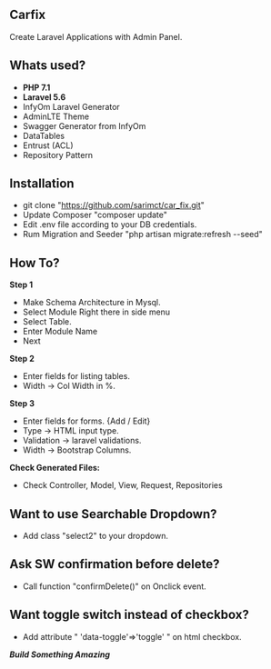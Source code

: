 ## Carfix

Create Laravel Applications with Admin Panel.
## Whats used?

- **PHP 7.1** 
- **Laravel 5.6**
- InfyOm Laravel Generator
- AdminLTE Theme
- Swagger Generator from InfyOm
- DataTables
- Entrust (ACL)
- Repository Pattern


## Installation
- git clone "https://github.com/sarimct/car_fix.git"
- Update Composer "composer update"
- Edit .env file according to your DB credentials.
- Rum Migration and Seeder "php artisan migrate:refresh --seed"

## How To?
**Step 1**
- Make Schema Architecture in Mysql.
- Select Module Right there in side menu
- Select Table.
- Enter Module Name
- Next

**Step 2**
- Enter fields for listing tables.
- Width -> Col Width in %.
 
**Step 3**
- Enter fields for forms. {Add / Edit}
- Type -> HTML input type.
- Validation -> laravel validations.
- Width -> Bootstrap Columns.


**Check Generated Files:**
- Check Controller, Model, View, Request, Repositories

## Want to use Searchable Dropdown?
- Add class "select2" to your dropdown.

## Ask SW confirmation before delete?
- Call function "confirmDelete()" on Onclick event.

## Want toggle switch instead of checkbox?
- Add attribute " 'data-toggle'=>'toggle' " on html checkbox.

**_Build Something Amazing_**
